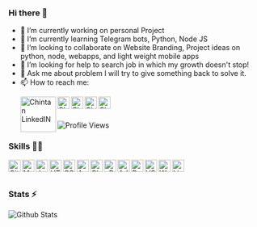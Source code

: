 ### Hi there 👋

- 🔭 I’m currently working on personal Project
- 🌱 I’m currently learning Telegram bots, Python, Node JS
- 👯 I’m looking to collaborate on Website Branding, Project ideas on python, node, webapps, and light weight mobile apps
- 🤔 I’m looking for help to search job in which my growth doesn't stop!
- 💬 Ask me about problem I will try to give something back to solve it.
- 📫 How to reach me: <p>
  <a href="https://www.linkedin.com/in/chintan992/">
    <img align="left" alt="Chintan LinkedIN" width="70px" src="https://cdn.svgporn.com/logos/linkedin.svg" /></i>
  </a>
  <a href="https://twitter.com/sid992r">
    <img align="left" alt="Chintan Twitter" width="24px" src="https://cdn.svgporn.com/logos/twitter.svg" />
  </a>
  <a href="https://www.youtube.com/channel/UCcv6wFNEMSFtRbi7q91YG7w">
    <img align="left" alt="Chintan YouTube" width="24px" src="https://cdn.svgporn.com/logos/YouTube.svg" />
  </a>
  <a href="https://instagram.com/chintan992">
    <img align="left" alt="Chintan Instagram" width="24px" src="https://cdn.svgporn.com/logos/instagram.svg" />
  </a>
  <a href="https://telegram.dog/chintan992">
    <img align="left" alt="Chintan Telegram" width="24px" src="https://cdn.svgporn.com/logos/telegram.svg" />
  </a>
</p>

</br>
</br>

![Profile Views](https://hits.seeyoufarm.com/api/count/incr/badge.svg?url=https://github.com/chintan992/&title=Profile%20Views)

### Skills 👨‍💻

<img align="left" alt="GitHub" width="24px" src="https://cdn.svgporn.com/logos/github.svg" />
<img align="left" alt="MySQL" width="24px" src="https://cdn.svgporn.com/logos/mysql.svg" />
<img align="left" alt="JavaScript" width="24px" src="https://cdn.svgporn.com/logos/javascript.svg" />
<img align="left" alt="HTML" width="24px" src="https://cdn.svgporn.com/logos/html5.svg" />
<img align="left" alt="CSS" width="24px" src="https://cdn.svgporn.com/logos/css3.svg" />
<img align="left" alt="AWS" width="24px" src="https://cdn.svgporn.com/logos/amazonaws.svg" />
<img align="left" alt="Cloudflare" width="24px" src="https://cdn.svgporn.com/logos/cloudflare.svg" />
<img align="left" alt="cPanel" width="24px" src="https://cdn.svgporn.com/logos/cpanel.svg" />
<img align="left" alt="Adobe XD Designer" width="24px" src="https://cdn.svgporn.com/logos/adobexd.svg" />
<img align="left" alt="Pokemon go Hack" width="24px" src="https://cdn.svgporn.com/logos/pokemon.svg" />
<img align="left" alt="VSCode" width="24px" src="https://cdn.svgporn.com/logos/visualstudiocode.svg" />
<img align="left" alt="Wordpress Designer" width="24px" src="https://cdn.svgporn.com/logos/wordpress.svg" />
<img align="left" alt="Linux administrator" width="24px" src="https://cdn.svgporn.com/logos/ubuntu.svg" />
</br>
</br>

### Stats ⚡️

![Github Stats](https://readmestats.vercel.app/api?username=chintan992&show_icons=true&title_color=333&icon_color=333&count_private=true&include_all_commits=true)
